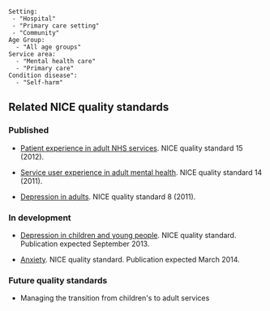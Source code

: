```
Setting:
 - "Hospital"
 - "Primary care setting"
 - "Community"
Age Group:
  - "All age groups"
Service area:
  - "Mental health care"
  - "Primary care"
Condition disease":
  - "Self-harm"

```
Related NICE quality standards
------------------------------

### Published

-   [Patient experience in adult NHS services](/guidance/qs15). NICE
    quality standard 15 (2012).

-   [Service user experience in adult mental health](/guidance/qs14).
    NICE quality standard 14 (2011).

-   [Depression in adults](/guidance/qs8). NICE quality standard 8
    (2011).

### In development

-   [Depression in children and young people](/guidance/qs48). NICE
    quality standard. Publication expected September 2013.

-   [Anxiety](/guidance/qs53). NICE quality standard. Publication
    expected March 2014.

### Future quality standards

-   Managing the transition from children's to adult services
